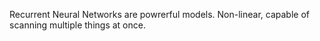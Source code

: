 Recurrent Neural Networks are powrerful models. Non-linear, capable of scanning multiple things at once.
